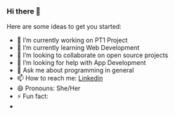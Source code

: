 ### Hi there 👋

Here are some ideas to get you started:

- 🔭 I’m currently working on PT1 Project
- 🌱 I’m currently learning Web Development
- 👯 I’m looking to collaborate on open source projects
- 🤔 I’m looking for help with App Development
- 💬 Ask me about programming in general
- 📫 How to reach me: [Linkedin](https://www.linkedin.com/in/ahila-ramesh-rajamani-a3b487171/)
- 😄 Pronouns: She/Her
- ⚡ Fun fact: 
- 
